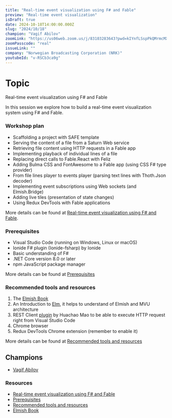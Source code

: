 ```yaml
---
title: "Real-time event visualization using F# and Fable"
preview: "Real-time event visualization"
isDraft: true
date: 2024-10-18T14:00:00.000Z
slug: "2024/10/18"
champion: "Vagif Abilov"
zoomLink: "https://us06web.zoom.us/j/83103283643?pwd=kIYnfLSspPkQMrmcMXMVluZ96v7ucz.1"
zoomPasscode: "real"
issueLink: ""
company: "Norwegian Broadcasting Corporation (NRK)"
youtubeId: "v-RSCb3ca9g"
---
```


# Topic

Real-time event visualization using F# and Fable

In this session we explore how to build a real-time event visualization system using F# and Fable.

### Workshop plan

- Scaffolding a project with SAFE template
- Serving the content of a file from a Saturn Web service
- Retrieving file content using HTTP requests in a Fable app
- Implementing playback of individual lines of a file
- Replacing direct calls to Fable.React with Feliz
- Adding Bulma CSS and FontAwesome to a Fable app (using CSS F# type provider)
- From file lines player to events player (parsing text lines with Thoth.Json decoder)
- Implementing event subscriptions using Web sockets (and Elmish.Bridge)
- Adding live tiles (presentation of state changes)
- Using Redux DevTools with Fable applications

More details can be found at [Real-time event visualization using F# and Fable](https://github.com/object/FableWorkshop.2024/blob/main/FableWorkshop.md#workshop-plan).

### Prerequisites

- Visual Studio Code (running on Windows, Linux or macOS)
- Ionide F# plugin (Ionide-fsharp) by Ionide
- Basic understanding of F#
- .NET Core version 8.0 or later
- npm JavaScript package manager

More details can be found at [Prerequisites](https://github.com/object/FableWorkshop.2024/blob/main/FableWorkshop.md#prerequisites)

### Recommended tools and resources

1. The [Elmish Book](https://zaid-ajaj.github.io/the-elmish-book)
2. An Introduction to [Elm](https://guide.elm-lang.org/), it helps to understand of Elmish and MVU architecture
3. REST Client [plugin](https://marketplace.visualstudio.com/items?itemName=humao.rest-client) by Huachao Mao to be able to execute HTTP request right from Visual Studio Code
4. Chrome browser
5. Redux DevTools Chrome extension (remember to enable it)

More details can be found at [Recommended tools and resources](https://github.com/object/FableWorkshop.2024/blob/main/FableWorkshop.md#recommended-tools-and-resources)

## Champions

- [Vagif Abilov](https://github.com/object)

### Resources

- [Real-time event visualization using F# and Fable](https://github.com/object/FableWorkshop.2024/blob/main/FableWorkshop.md#real-time-event-visualization-using-f-and-fable)
- [Prerequisites](https://github.com/object/FableWorkshop.2024/blob/main/FableWorkshop.md#prerequisites)
- [Recommended tools and resources](https://github.com/object/FableWorkshop.2024/blob/main/FableWorkshop.md#recommended-tools-and-resources)
- [Elmish Book](https://zaid-ajaj.github.io/the-elmish-book)

